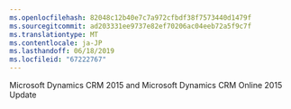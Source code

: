 ```yaml
---
ms.openlocfilehash: 82048c12b40e7c7a972cfbdf38f7573440d1479f
ms.sourcegitcommit: ad203331ee9737e82ef70206ac04eeb72a5f9c7f
ms.translationtype: MT
ms.contentlocale: ja-JP
ms.lasthandoff: 06/18/2019
ms.locfileid: "67222767"
---
```

Microsoft Dynamics CRM 2015 and Microsoft Dynamics CRM Online 2015 Update